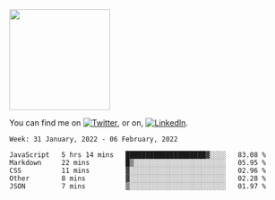 <!-- ![visitors](https://visitor-badge.glitch.me/badge?page_id=page.id) -->

<img height="180em" src="https://github-readme-stats.vercel.app/api?username=alihernandez&show_icons=true&hide_border=true&&count_private=true&include_all_commits=true" />

<!-- Actual text -->

You can find me on [![Twitter][1.2]][1], or on, [![LinkedIn][2.2]][2].

<!-- Icons -->

[1.2]: http://i.imgur.com/wWzX9uB.png (twitter icon without padding)
[2.2]: https://raw.githubusercontent.com/MartinHeinz/MartinHeinz/master/linkedin-3-16.png (LinkedIn icon without padding)

<!-- Links to your social media accounts -->

[1]: https://twitter.com/phantomramen
[2]: https://www.linkedin.com/in/ali-hernandez-96b1b71a9/

<!--START_SECTION:waka-->
```text
Week: 31 January, 2022 - 06 February, 2022

JavaScript   5 hrs 14 mins   ████████████████████▓░░░░   83.08 % 
Markdown     22 mins         █▒░░░░░░░░░░░░░░░░░░░░░░░   05.95 % 
CSS          11 mins         ▓░░░░░░░░░░░░░░░░░░░░░░░░   02.96 % 
Other        8 mins          ▓░░░░░░░░░░░░░░░░░░░░░░░░   02.28 % 
JSON         7 mins          ▒░░░░░░░░░░░░░░░░░░░░░░░░   01.97 % 
```
<!--END_SECTION:waka-->
